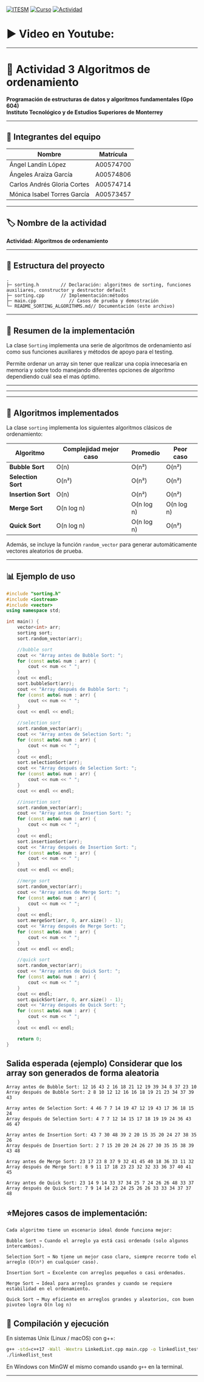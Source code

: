 ﻿[![ITESM](https://img.shields.io/badge/Instituci%C3%B3n-ITESM-blue)](https://tec.mx)
[![Curso](https://img.shields.io/badge/Curso-EDyAF%20(Gpo%20604)-0b6efd)]()
[![Actividad](https://img.shields.io/badge/Actividad-3--Algoritmos%20de%20ordenamiento-green)]()

# ▶️ Video en Youtube:
****

# 🧩 Actividad 3 Algoritmos de ordenamiento

**Programación de estructuras de datos y algoritmos fundamentales (Gpo 604)**  
**Instituto Tecnológico y de Estudios Superiores de Monterrey**

---

## 👥 Integrantes del equipo

| Nombre                        | Matrícula |
| ----------------------------- | --------- |
| Ángel Landín López            | A00574700 |
| Ángeles Araiza García         | A00574806 |
| Carlos Andrés Gloria Cortes   | A00574714 |
| Mónica Isabel Torres García   | A00573457 |

---

## 🏷 Nombre de la actividad
**Actividad: Algoritmos de ordenamiento**

---

## 📂 Estructura del proyecto

```
.
├─ sorting.h        // Declaración: algoritmos de sorting, funciones auxiliares, constructor y destructor default
├─ sorting.cpp      // Implementación:métodos
├─ main.cpp            // Casos de prueba y demostración
└─ README_SORTING_ALGORITHMS.md// Documentación (este archivo)
```

---

## 📖 Resumen de la implementación
La clase `Sorting` implementa una serie de algoritmos de ordenamiento así como sus funciones auxiliares y métodos de apoyo para el testing.

Permite ordenar un array sin tener que realizar una copia innecesaria en memoria y sobre todo manejando diferentes opciones de algoritmo dependiendo cuál sea el mas óptimo.

---


---


---

## 📝 Algoritmos implementados
La clase `sorting` implementa los siguientes algoritmos clásicos de ordenamiento:

| Algoritmo | Complejidad mejor caso | Promedio | Peor caso |
|-----------|-------------------------|----------|-----------|
| **Bubble Sort** | O(n) | O(n²) | O(n²) |
| **Selection Sort** | O(n²) | O(n²) | O(n²) |
| **Insertion Sort** | O(n) | O(n²) | O(n²) |
| **Merge Sort** | O(n log n) | O(n log n) | O(n log n) |
| **Quick Sort** | O(n log n) | O(n log n) | O(n²) |

Además, se incluye la función `random_vector` para generar automáticamente vectores aleatorios de prueba.

---

## 📊 Ejemplo de uso

```cpp
#include "sorting.h"
#include <iostream>
#include <vector>
using namespace std;

int main() {
    vector<int> arr;
    sorting sort;
    sort.random_vector(arr);

    //bubble sort
    cout << "Array antes de Bubble Sort: ";
    for (const auto& num : arr) {
        cout << num << " ";
    }
    cout << endl;
    sort.bubbleSort(arr);
    cout << "Array después de Bubble Sort: ";
    for (const auto& num : arr) {
        cout << num << " ";
    }
    cout << endl << endl;

    //selection sort
    sort.random_vector(arr);
    cout << "Array antes de Selection Sort: ";
    for (const auto& num : arr) {
        cout << num << " ";
    }
    cout << endl;
    sort.selectionSort(arr);
    cout << "Array después de Selection Sort: ";
    for (const auto& num : arr) {
        cout << num << " ";
    }
    cout << endl << endl;

    //insertion sort
    sort.random_vector(arr);
    cout << "Array antes de Insertion Sort: ";
    for (const auto& num : arr) {
        cout << num << " ";
    }
    cout << endl;
    sort.insertionSort(arr);
    cout << "Array después de Insertion Sort: ";
    for (const auto& num : arr) {
        cout << num << " ";
    }
    cout << endl << endl;

    //merge sort
    sort.random_vector(arr);
    cout << "Array antes de Merge Sort: ";
    for (const auto& num : arr) {
        cout << num << " ";
    }
    cout << endl;
    sort.mergeSort(arr, 0, arr.size() - 1);
    cout << "Array después de Merge Sort: ";
    for (const auto& num : arr) {
        cout << num << " ";
    }
    cout << endl << endl;

    //quick sort
    sort.random_vector(arr);
    cout << "Array antes de Quick Sort: ";
    for (const auto& num : arr) {
        cout << num << " ";
    }
    cout << endl;
    sort.quickSort(arr, 0, arr.size() - 1);
    cout << "Array después de Quick Sort: ";
    for (const auto& num : arr) {
        cout << num << " ";
    }
    cout << endl << endl;

    return 0;
}


```
## Salida esperada (ejemplo) Considerar que los array son generados de forma aleatoria
```
Array antes de Bubble Sort: 12 16 43 2 16 18 21 12 19 39 34 8 37 23 10 
Array después de Bubble Sort: 2 8 10 12 12 16 16 18 19 21 23 34 37 39 43

Array antes de Selection Sort: 4 46 7 7 14 19 47 12 19 43 17 36 18 15 24
Array después de Selection Sort: 4 7 7 12 14 15 17 18 19 19 24 36 43 46 47

Array antes de Insertion Sort: 43 7 30 48 39 2 20 15 35 20 24 27 38 35 26
Array después de Insertion Sort: 2 7 15 20 20 24 26 27 30 35 35 38 39 43 48

Array antes de Merge Sort: 23 17 23 8 37 9 32 41 45 40 18 36 33 11 32
Array después de Merge Sort: 8 9 11 17 18 23 23 32 32 33 36 37 40 41 45

Array antes de Quick Sort: 23 14 9 14 33 37 34 25 7 24 26 26 48 33 37
Array después de Quick Sort: 7 9 14 14 23 24 25 26 26 33 33 34 37 37 48

```
## ⭐Mejores casos de implementación:
```
Cada algoritmo tiene un escenario ideal donde funciona mejor:

Bubble Sort → Cuando el arreglo ya está casi ordenado (solo algunos intercambios).

Selection Sort → No tiene un mejor caso claro, siempre recorre todo el arreglo (O(n²) en cualquier caso).

Insertion Sort → Excelente con arreglos pequeños o casi ordenados.

Merge Sort → Ideal para arreglos grandes y cuando se requiere estabilidad en el ordenamiento.

Quick Sort → Muy eficiente en arreglos grandes y aleatorios, con buen pivoteo logra O(n log n)
```

## 🧾 Compilación y ejecución

En sistemas Unix (Linux / macOS) con g++:

```bash
g++ -std=c++17 -Wall -Wextra LinkedList.cpp main.cpp -o linkedlist_test
./linkedlist_test
```

En Windows con MinGW el mismo comando usando `g++` en la terminal.

---